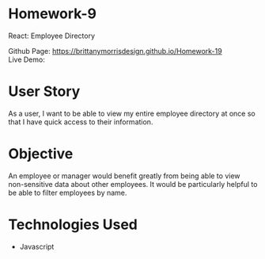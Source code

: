 # Homework-9
React: Employee Directory

Github Page: https://brittanymorrisdesign.github.io/Homework-19 </br>
Live Demo: </br>


# User Story
As a user, I want to be able to view my entire employee directory at once so that I have quick access to their information.

# Objective
An employee or manager would benefit greatly from being able to view non-sensitive data about other employees. It would be particularly helpful to be able to filter employees by name.

# Technologies Used
* Javascript

